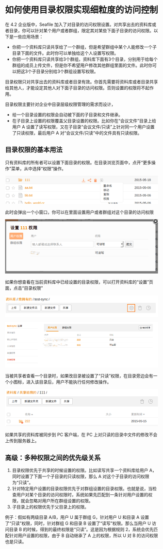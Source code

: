 # 如何使用目录权限实现细粒度的访问控制

在 4.2 企业版中，Seafile 加入了对目录的访问权限设置。对共享出去的资料库或者目录，你可以针对某个用户或者群组，限定其对某些下面子目录的访问权限。以下是一些应用场景：

* 你把一个资料库只读共享给了一个群组，但是希望群组中某个人能修改一个子目录下面的文件。此时你可以单独给这个人设置写权限。
* 你把一个资料库只读共享给3个群组，资料库下面有3个目录，分别用于给每个群组的成员上传文件，但是你不希望用户修改其他群组里面的文件。此时你可以把这3个子目录分别给3个群组设置写权限。

目录权限只对共享出去的资料库或者目录有效。你首先需要将资料库或者目录共享给其他人，才能设定其他人对下面子目录的访问权限。否则设置的权限将不起作用。

目录权限主要针对企业中目录层级权限管理的需求而设计，

* 给一个目录设置的权限会自动被下面的子目录和文件继承。
* 在子目录上设置的权限覆盖父目录设置的权限。比如你在“会议文件”目录上给用户 A 设置了读写权限，又在子目录“会议文件/只读”上针对同一个用户设置了只读权限，最后用户 A 对“会议文件/只读”中的文件具有只读权限。

## 目录权限的基本用法

只有资料库的所有者可以设置下面目录的权限。在目录浏览页面中，点开“更多操作”菜单，从中选择“权限”操作。

![set folder permissions](../images/web-set-folder-perm1.png)

此时会弹出一个小窗口，你可以在里面设置用户或者群组对这个目录的访问权限

![set folder permissions](../images/web-set-folder-perm2.png)

如果你想查看在当前资料库中已经设置的目录权限，可以打开资料库的“设置”页面，点击“目录权限”

![open repo settings](../images/web-open-repo-settings.png)

![repo settings folder perm](../images/web-repo-settings-folder-perm.png)

当被共享者查看一个目录时，如果改目录被设置了“只读”权限，在目录旁边会有一个小图标，进入该目录后，用户不能执行任何修改操作。

![folder perm read only](../images/web-folder-perm-ro.png)

如果共享的资料库被同步到 PC 客户端，在 PC 上对只读的目录中文件的修改不会上传到服务器上。

## 高级：多种权限之间的优先级关系

1. 目录权限优先于共享的时候设置的权限。比如读写共享一个资料库给用户 A，同时设置了下面一个子目录的只读权限，那么 A 对这个子目录的访问权限为“只读”。
2. 针对特定用户设置的目录权限优先于对群组设置的目录权限。也就是说，当检查用户对某个目录的访问权限时，系统如果先匹配到一条针对用户设置的权限，就会忽略对用户所在群组设置的权限。
3. 子目录上的权限优先于父目录上的权限。

例子：假如有两级目录 A/B，用户 U 属于群组 G，针对用户 U 和目录 A 设置了“只读”权限，同时，针对群组 G 和目录 B 设置了“读写”权限。那么当用户 U 访问目录 B 的时候，得到的最终权限是“只读”。这是因为根据规则 2，系统会优先匹配针对用户设置的权限，由于 B 自动继承了 A 上的权限，所以 U 对 B 的访问权限也是只读。
